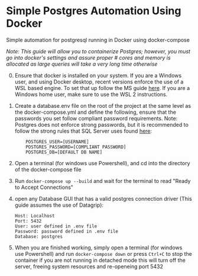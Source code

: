 # Simple Postgres Automation Using Docker
Simple automation for postgresql running in Docker using docker-compose

*Note: This guide will allow you to containerize Postgres; however, you must go into docker's settings and assure proper # cores and memory is allocated as large queries will take a very long time otherwise*

0. Ensure that docker is installed on your system. If you are a Windows user, and using Docker desktop, recent versions enforce the use of a WSL based engine. To set that up follow the MS guide [here](https://docs.docker.com/docker-for-windows/wsl/). If you are a Windows home user, make sure to use the WSL 2 instructions.  

1. Create a database.env file on the root of the project at the same level as the docker-compose.yml and define the following, ensure that the passwords you set follow compliant password requirements. Note: Postgres does not enforce strong passwords, but it is recommended to follow the strong rules that SQL Server uses found [here](https://docs.microsoft.com/en-us/sql/relational-databases/security/password-policy?view=sql-server-ver15):
    ```
        POSTGRES_USER=[USERNAME]
        POSTGRES_PASSWORD=[COMPLIANT PASSWORD]
        POSTGRES_DB=[DEFAULT DB NAME]
    ```

2. Open a terminal (for windows use Powershell), and cd into the directory of the docker-compose file

3. Run `docker-compose up --build` and wait for the terminal to read "Ready to Accept Connections"

4. open any Database GUI that has a valid postgres connection driver (This guide assumes the use of Datagrip):
	```
	Host: Localhost
	Port: 5432
	User: user defined in .env file
	Password: password defined in .env file
	Database: postgres
	```
5. When you are finished working, simply open a terminal (for windows use Powershell) and run `docker-compose down` or press `Ctrl+C` to stop the container if you are not running in detached mode this will turn off the server, freeing system resources and re-openeing port 5432
